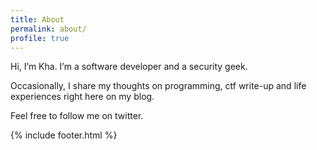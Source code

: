 ```yaml
---
title: About
permalink: about/
profile: true
---
```


Hi, I’m Kha. I’m a software developer and a security geek.

Occasionally, I share my thoughts on programming, ctf write-up and life experiences right here on my blog.

Feel free to follow me on twitter.

{% include footer.html %}
